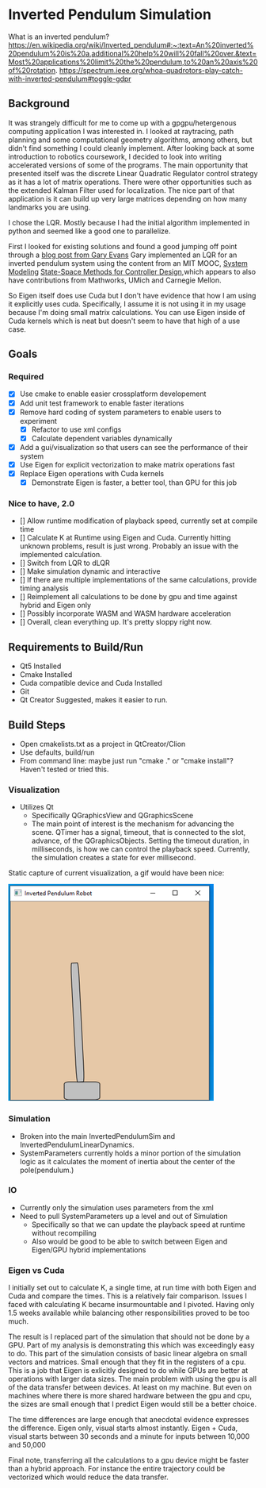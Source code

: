 # Inverted Pendulum Simulation

What is an inverted pendulum?  
https://en.wikipedia.org/wiki/Inverted_pendulum#:~:text=An%20inverted%20pendulum%20is%20a,additional%20help%20will%20fall%20over.&text=Most%20applications%20limit%20the%20pendulum,to%20an%20axis%20of%20rotation.
https://spectrum.ieee.org/whoa-quadrotors-play-catch-with-inverted-pendulum#toggle-gdpr

## Background

It was strangely difficult for me to come up with a gpgpu/hetergenous computing application I was interested in.
I looked at raytracing, path planning and some computational geometry algorithms, among others, but didn't find something I could cleanly implement.
After looking back at some introduction to robotics coursework, I decided to look into writing accelerated versions of some of the programs.
The main opportunity that presented itself was the discrete Linear Quadratic Regulator control strategy as it has a lot of matrix operations.
There were other opportunities such as the extended Kalman Filter used for localization.
The nice part of that application is it can build up very large matrices depending on how many landmarks you are using.

I chose the LQR.  Mostly because I had the initial algorithm implemented in python
and seemed like a good one to parallelize.


First I looked for existing solutions and found a good jumping off point through a [blog post from Gary Evans](http://www.taumuon.co.uk/2016/02/lqr-control-of-inverted-pendulum-in-c-using-eigen.html)
Gary implemented an LQR for an inverted pendulum system using the content from an MIT MOOC, [System Modeling](https://ctms.engin.umich.edu/CTMS/index.php?example=InvertedPendulum&section=SystemModeling)
[State-Space Methods for Controller Design](https://ctms.engin.umich.edu/CTMS/index.php?example=InvertedPendulum&section=ControlStateSpace#6),which appears to also have contributions from Mathworks, UMich and Carnegie Mellon.

So Eigen itself does use Cuda but I don't have evidence that how I am using it explicitly uses cuda.
Specifically, I assume it is not using it in my usage because I'm doing small matrix calculations.
You can use Eigen inside of Cuda kernels which is neat but doesn't seem to have that high of a use case.



## Goals

### Required
- [x] Use cmake to enable easier crossplatform developement
- [x] Add unit test framework to enable faster iterations
- [x] Remove hard coding of system parameters to enable users to experiment
    - [x] Refactor to use xml configs
    - [x] Calculate dependent variables dynamically
- [x] Add a gui/visualization so that users can see the performance of their system
- [x] Use Eigen for explicit vectorization to make matrix operations fast
- [x] Replace Eigen operations with Cuda kernels
    - [x] Demonstrate Eigen is faster, a better tool, than GPU for this job
### Nice to have, 2.0
- [] Allow runtime modification of playback speed, currently set at compile time
- [] Calculate K at Runtime using Eigen and Cuda.  Currently hitting unknown problems, result is just wrong. Probably an issue with the implemented calculation.
- [] Switch from LQR to dLQR
- [] Make simulation dynamic and interactive
- [] If there are multiple implementations of the same calculations, provide timing analysis
- [] Reimplement all calculations to be done by gpu and time against hybrid and Eigen only
- [] Possibly incorporate WASM and WASM hardware acceleration
- [] Overall, clean everything up.  It's pretty sloppy right now.

## Requirements to Build/Run

- Qt5 Installed
- Cmake Installed
- Cuda compatible device and Cuda Installed
- Git
- Qt Creator Suggested, makes it easier to run.

## Build Steps

- Open cmakelists.txt as a project in QtCreator/Clion
- Use defaults, build/run
- From command line: maybe just run "cmake ." or "cmake install"? Haven't tested or tried this.

### Visualization

- Utilizes Qt
    - Specifically QGraphicsView and QGraphicsScene
    - The main point of interest is the mechanism for advancing the scene.
    QTimer has a signal, timeout, that is connected to the slot, advance, of the QGraphicsObjects.
    Setting the timeout duration, in milliseconds, is how we can control the playback speed.
    Currently, the simulation creates a state for ever millisecond.

Static capture of current visualization, a gif would have been nice:

![Initial ](PoCScreenCapture.PNG)

### Simulation

- Broken into the main InvertedPendulumSim and InvertedPendulumLinearDynamics.
- SystemParameters currently holds a minor portion of the simulation logic as it calculates the moment of inertia about the center of the pole(pendulum.)

### IO

- Currently only the simulation uses parameters from the xml
- Need to pull SystemParameters up a level and out of Simulation
    - Specifically so that we can update the playback speed at runtime without recompiling
    - Also would be good to be able to switch between Eigen and Eigen/GPU hybrid implementations

### Eigen vs Cuda

I initially set out to calculate K, a single time, at run time with both Eigen and Cuda and compare the times.
This is a relatively fair comparison.
Issues I faced with calculating K became insurmountable and I pivoted.
Having only 1.5 weeks available while balancing other responsibilities proved to be too much.

The result is I replaced part of the simulation that should not be done by a GPU.
Part of my analysis is demonstrating this which was exceedingly easy to do.
This part of the simulation consists of basic linear algebra on small vectors and matrices.
Small enough that they fit in the registers of a cpu.
This is a job that Eigen is exlicitly designed to do while GPUs are better at operations with larger data sizes.
The main problem with using the gpu is all of the data transfer between devices.
At least on my machine.
But even on machines where there is more shared hardware between the gpu and cpu, the sizes are small enough that I predict Eigen would still be a better choice.

The time differences are large enough that anecdotal evidence expresses the difference.
Eigen only, visual starts almost instantly.
Eigen + Cuda, visual starts between 30 seconds and a minute for inputs between 10,000 and 50,000

Final note, transferring all the calculations to a gpu device might be faster than a hybrid approach.  For instance the entire trajectory could be vectorized which would reduce the data transfer.
